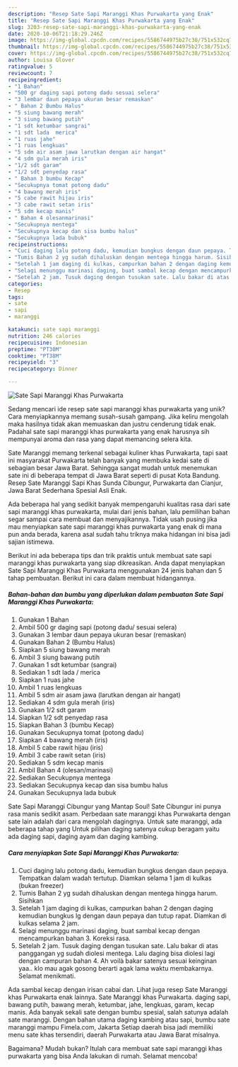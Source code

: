 ```yaml
---
description: "Resep Sate Sapi Maranggi Khas Purwakarta yang Enak"
title: "Resep Sate Sapi Maranggi Khas Purwakarta yang Enak"
slug: 3203-resep-sate-sapi-maranggi-khas-purwakarta-yang-enak
date: 2020-10-06T21:18:29.246Z
image: https://img-global.cpcdn.com/recipes/5586744975b27c38/751x532cq70/sate-sapi-maranggi-khas-purwakarta-foto-resep-utama.jpg
thumbnail: https://img-global.cpcdn.com/recipes/5586744975b27c38/751x532cq70/sate-sapi-maranggi-khas-purwakarta-foto-resep-utama.jpg
cover: https://img-global.cpcdn.com/recipes/5586744975b27c38/751x532cq70/sate-sapi-maranggi-khas-purwakarta-foto-resep-utama.jpg
author: Louisa Glover
ratingvalue: 5
reviewcount: 7
recipeingredient:
- "1 Bahan"
- "500 gr daging sapi potong dadu sesuai selera"
- "3 lembar daun pepaya ukuran besar remaskan"
- " Bahan 2 Bumbu Halus"
- "5 siung bawang merah"
- "3 siung bawang putih"
- "1 sdt ketumbar sangrai"
- "1 sdt lada  merica"
- "1 ruas jahe"
- "1 ruas lengkuas"
- "5 sdm air asam jawa larutkan dengan air hangat"
- "4 sdm gula merah iris"
- "1/2 sdt garam"
- "1/2 sdt penyedap rasa"
- " Bahan 3 bumbu Kecap"
- "Secukupnya tomat potong dadu"
- "4 bawang merah iris"
- "5 cabe rawit hijau iris"
- "3 cabe rawit setan iris"
- "5 sdm kecap manis"
- " Bahan 4 olesanmarinasi"
- "Secukupnya mentega"
- "Secukupnya kecap dan sisa bumbu halus"
- "Secukupnya lada bubuk"
recipeinstructions:
- "Cuci daging lalu potong dadu, kemudian bungkus dengan daun pepaya. Tempatkan dalam wadah tertutup. Diamkan selama 1 jam di kulkas (bukan freezer)"
- "Tumis Bahan 2 yg sudah dihaluskan dengan mentega hingga harum. Sisihkan"
- "Setelah 1 jam daging di kulkas, campurkan bahan 2 dengan daging kemudian bungkus lg dengan daun pepaya dan tutup rapat. Diamkan di kulkas selama 2 jam."
- "Selagi menunggu marinasi daging, buat sambal kecap dengan mencampurkan bahan 3. Koreksi rasa."
- "Setelah 2 jam. Tusuk daging dengan tusukan sate. Lalu bakar di atas panggangan yg sudah diolesi mentega. Lalu daging bisa diolesi lagi dengan campuran bahan 4. Ah voilà bakar satenya sesuai keinginan yaa.. klo mau agak gosong berarti agak lama waktu membakarnya. Selamat menikmati."
categories:
- Resep
tags:
- sate
- sapi
- maranggi

katakunci: sate sapi maranggi 
nutrition: 246 calories
recipecuisine: Indonesian
preptime: "PT30M"
cooktime: "PT38M"
recipeyield: "3"
recipecategory: Dinner

---
```



![Sate Sapi Maranggi Khas Purwakarta](https://img-global.cpcdn.com/recipes/5586744975b27c38/751x532cq70/sate-sapi-maranggi-khas-purwakarta-foto-resep-utama.jpg)

Sedang mencari ide resep sate sapi maranggi khas purwakarta yang unik? Cara menyiapkannya memang susah-susah gampang. Jika keliru mengolah maka hasilnya tidak akan memuaskan dan justru cenderung tidak enak. Padahal sate sapi maranggi khas purwakarta yang enak harusnya sih mempunyai aroma dan rasa yang dapat memancing selera kita.

Sate Maranggi memang terkenal sebagai kuliner khas Purwakarta, tapi saat ini masyarakat Purwakarta telah banyak yang membuka kedai sate di sebagian besar Jawa Barat. Sehingga sangat mudah untuk menemukan sate ini di beberapa tempat di Jawa Barat seperti di pusat Kota Bandung. Resep Sate Maranggi Sapi Khas Sunda Cibungur, Purwakarta dan Cianjur, Jawa Barat Sederhana Spesial Asli Enak.

Ada beberapa hal yang sedikit banyak mempengaruhi kualitas rasa dari sate sapi maranggi khas purwakarta, mulai dari jenis bahan, lalu pemilihan bahan segar sampai cara membuat dan menyajikannya. Tidak usah pusing jika mau menyiapkan sate sapi maranggi khas purwakarta yang enak di mana pun anda berada, karena asal sudah tahu triknya maka hidangan ini bisa jadi sajian istimewa.


Berikut ini ada beberapa tips dan trik praktis untuk membuat sate sapi maranggi khas purwakarta yang siap dikreasikan. Anda dapat menyiapkan Sate Sapi Maranggi Khas Purwakarta menggunakan 24 jenis bahan dan 5 tahap pembuatan. Berikut ini cara dalam membuat hidangannya.

<!--inarticleads1-->

##### Bahan-bahan dan bumbu yang diperlukan dalam pembuatan Sate Sapi Maranggi Khas Purwakarta:

1. Gunakan 1 Bahan
1. Ambil 500 gr daging sapi (potong dadu/ sesuai selera)
1. Gunakan 3 lembar daun pepaya ukuran besar (remaskan)
1. Gunakan  Bahan 2 (Bumbu Halus)
1. Siapkan 5 siung bawang merah
1. Ambil 3 siung bawang putih
1. Gunakan 1 sdt ketumbar (sangrai)
1. Sediakan 1 sdt lada / merica
1. Siapkan 1 ruas jahe
1. Ambil 1 ruas lengkuas
1. Ambil 5 sdm air asam jawa (larutkan dengan air hangat)
1. Sediakan 4 sdm gula merah (iris)
1. Gunakan 1/2 sdt garam
1. Siapkan 1/2 sdt penyedap rasa
1. Siapkan  Bahan 3 (bumbu Kecap)
1. Gunakan Secukupnya tomat (potong dadu)
1. Siapkan 4 bawang merah (iris)
1. Ambil 5 cabe rawit hijau (iris)
1. Ambil 3 cabe rawit setan (iris)
1. Sediakan 5 sdm kecap manis
1. Ambil  Bahan 4 (olesan/marinasi)
1. Sediakan Secukupnya mentega
1. Sediakan Secukupnya kecap dan sisa bumbu halus
1. Gunakan Secukupnya lada bubuk


Sate Sapi Maranggi Cibungur yang Mantap Soul! Sate Cibungur ini punya rasa manis sedikit asam. Perbedaan sate maranggi khas Purwakarta dengan sate lain adalah dari cara mengolah dagingnya. Untuk sate maranggi, ada beberapa tahap yang Untuk pilihan daging satenya cukup beragam yaitu ada daging sapi, daging ayam dan daging kambing. 

<!--inarticleads2-->

##### Cara menyiapkan Sate Sapi Maranggi Khas Purwakarta:

1. Cuci daging lalu potong dadu, kemudian bungkus dengan daun pepaya. Tempatkan dalam wadah tertutup. Diamkan selama 1 jam di kulkas (bukan freezer)
1. Tumis Bahan 2 yg sudah dihaluskan dengan mentega hingga harum. Sisihkan
1. Setelah 1 jam daging di kulkas, campurkan bahan 2 dengan daging kemudian bungkus lg dengan daun pepaya dan tutup rapat. Diamkan di kulkas selama 2 jam.
1. Selagi menunggu marinasi daging, buat sambal kecap dengan mencampurkan bahan 3. Koreksi rasa.
1. Setelah 2 jam. Tusuk daging dengan tusukan sate. Lalu bakar di atas panggangan yg sudah diolesi mentega. Lalu daging bisa diolesi lagi dengan campuran bahan 4. Ah voilà bakar satenya sesuai keinginan yaa.. klo mau agak gosong berarti agak lama waktu membakarnya. Selamat menikmati.


Ada sambal kecap dengan irisan cabai dan. Lihat juga resep Sate Maranggi khas Purwakarta enak lainnya. Sate Maranggi khas Purwakarta. daging sapi, bawang putih, bawang merah, ketumbar, jahe, lengkuas, garam, kecap manis. Ada banyak sekali sate dengan bumbu spesial, salah satunya adalah sate maranggi. Dengan bahan utama daging kambing atau sapi, bumbu sate maranggi mampu Fimela.com, Jakarta Setiap daerah bisa jadi memiliki menu sate khas tersendiri, daerah Purwakarta atau Jawa Barat misalnya. 

Bagaimana? Mudah bukan? Itulah cara membuat sate sapi maranggi khas purwakarta yang bisa Anda lakukan di rumah. Selamat mencoba!
